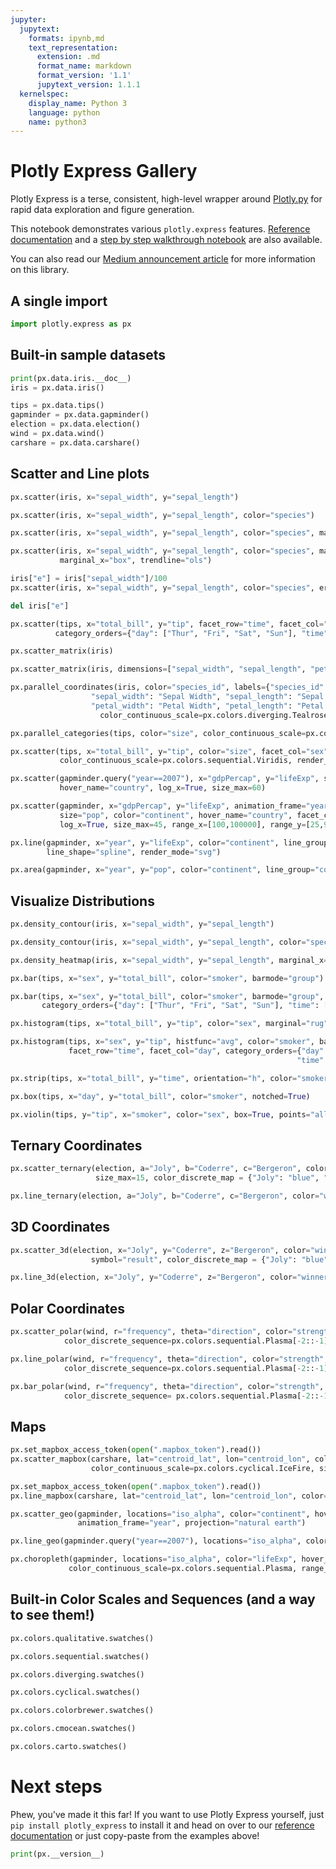 ```yaml
---
jupyter:
  jupytext:
    formats: ipynb,md
    text_representation:
      extension: .md
      format_name: markdown
      format_version: '1.1'
      jupytext_version: 1.1.1
  kernelspec:
    display_name: Python 3
    language: python
    name: python3
---
```


# Plotly Express Gallery

Plotly Express is a terse, consistent, high-level wrapper around [Plotly.py](https://plot.ly/python) for rapid data exploration and figure generation.

This notebook demonstrates various `plotly.express` features. [Reference documentation](https://plotly.github.io/plotly_express/plotly_express/) and a [step by step walkthrough notebook](https://nbviewer.jupyter.org/github/plotly/plotly_express/blob/gh-pages/walkthrough.ipynb) are also available.

You can also read our [Medium announcement article](https://medium.com/@plotlygraphs/introducing-plotly-express-808df010143d) for more information on this library.

## A single import

```python
import plotly.express as px
```

## Built-in sample datasets

```python
print(px.data.iris.__doc__)
iris = px.data.iris()
```

```python
tips = px.data.tips()
gapminder = px.data.gapminder()
election = px.data.election()
wind = px.data.wind()
carshare = px.data.carshare()
```

## Scatter and Line plots

```python
px.scatter(iris, x="sepal_width", y="sepal_length")
```

```python
px.scatter(iris, x="sepal_width", y="sepal_length", color="species")
```

```python
px.scatter(iris, x="sepal_width", y="sepal_length", color="species", marginal_y="rug", marginal_x="histogram")
```

```python
px.scatter(iris, x="sepal_width", y="sepal_length", color="species", marginal_y="violin",
           marginal_x="box", trendline="ols")
```

```python
iris["e"] = iris["sepal_width"]/100
px.scatter(iris, x="sepal_width", y="sepal_length", color="species", error_x="e", error_y="e")
```

```python
del iris["e"]
```

```python
px.scatter(tips, x="total_bill", y="tip", facet_row="time", facet_col="day", color="smoker", trendline="ols",
          category_orders={"day": ["Thur", "Fri", "Sat", "Sun"], "time": ["Lunch", "Dinner"]})
```

```python
px.scatter_matrix(iris)
```

```python
px.scatter_matrix(iris, dimensions=["sepal_width", "sepal_length", "petal_width", "petal_length"], color="species")
```

```python
px.parallel_coordinates(iris, color="species_id", labels={"species_id": "Species",
                  "sepal_width": "Sepal Width", "sepal_length": "Sepal Length",
                  "petal_width": "Petal Width", "petal_length": "Petal Length", },
                    color_continuous_scale=px.colors.diverging.Tealrose, color_continuous_midpoint=2)
```

```python
px.parallel_categories(tips, color="size", color_continuous_scale=px.colors.sequential.Inferno)
```

```python
px.scatter(tips, x="total_bill", y="tip", color="size", facet_col="sex",
           color_continuous_scale=px.colors.sequential.Viridis, render_mode="webgl")
```

```python
px.scatter(gapminder.query("year==2007"), x="gdpPercap", y="lifeExp", size="pop", color="continent",
           hover_name="country", log_x=True, size_max=60)
```

```python
px.scatter(gapminder, x="gdpPercap", y="lifeExp", animation_frame="year", animation_group="country",
           size="pop", color="continent", hover_name="country", facet_col="continent",
           log_x=True, size_max=45, range_x=[100,100000], range_y=[25,90])
```

```python
px.line(gapminder, x="year", y="lifeExp", color="continent", line_group="country", hover_name="country",
        line_shape="spline", render_mode="svg")
```

```python
px.area(gapminder, x="year", y="pop", color="continent", line_group="country")
```

## Visualize Distributions

```python
px.density_contour(iris, x="sepal_width", y="sepal_length")
```

```python
px.density_contour(iris, x="sepal_width", y="sepal_length", color="species", marginal_x="rug", marginal_y="histogram")
```

```python
px.density_heatmap(iris, x="sepal_width", y="sepal_length", marginal_x="rug", marginal_y="histogram")
```

```python
px.bar(tips, x="sex", y="total_bill", color="smoker", barmode="group")
```

```python
px.bar(tips, x="sex", y="total_bill", color="smoker", barmode="group", facet_row="time", facet_col="day",
       category_orders={"day": ["Thur", "Fri", "Sat", "Sun"], "time": ["Lunch", "Dinner"]})
```

```python
px.histogram(tips, x="total_bill", y="tip", color="sex", marginal="rug", hover_data=tips.columns)
```

```python
px.histogram(tips, x="sex", y="tip", histfunc="avg", color="smoker", barmode="group",
             facet_row="time", facet_col="day", category_orders={"day": ["Thur", "Fri", "Sat", "Sun"],
                                                                "time": ["Lunch", "Dinner"]})
```

```python
px.strip(tips, x="total_bill", y="time", orientation="h", color="smoker")
```

```python
px.box(tips, x="day", y="total_bill", color="smoker", notched=True)
```

```python
px.violin(tips, y="tip", x="smoker", color="sex", box=True, points="all", hover_data=tips.columns)
```

## Ternary Coordinates

```python
px.scatter_ternary(election, a="Joly", b="Coderre", c="Bergeron", color="winner", size="total", hover_name="district",
                   size_max=15, color_discrete_map = {"Joly": "blue", "Bergeron": "green", "Coderre":"red"} )
```

```python
px.line_ternary(election, a="Joly", b="Coderre", c="Bergeron", color="winner", line_dash="winner")
```

## 3D Coordinates

```python
px.scatter_3d(election, x="Joly", y="Coderre", z="Bergeron", color="winner", size="total", hover_name="district",
                  symbol="result", color_discrete_map = {"Joly": "blue", "Bergeron": "green", "Coderre":"red"})
```

```python
px.line_3d(election, x="Joly", y="Coderre", z="Bergeron", color="winner", line_dash="winner")
```

## Polar Coordinates

```python
px.scatter_polar(wind, r="frequency", theta="direction", color="strength", symbol="strength",
            color_discrete_sequence=px.colors.sequential.Plasma[-2::-1])
```

```python
px.line_polar(wind, r="frequency", theta="direction", color="strength", line_close=True,
            color_discrete_sequence=px.colors.sequential.Plasma[-2::-1])
```

```python
px.bar_polar(wind, r="frequency", theta="direction", color="strength", template="plotly_dark",
            color_discrete_sequence= px.colors.sequential.Plasma[-2::-1])
```

## Maps

```python
px.set_mapbox_access_token(open(".mapbox_token").read())
px.scatter_mapbox(carshare, lat="centroid_lat", lon="centroid_lon", color="peak_hour", size="car_hours",
                  color_continuous_scale=px.colors.cyclical.IceFire, size_max=15, zoom=10)
```

```python
px.set_mapbox_access_token(open(".mapbox_token").read())
px.line_mapbox(carshare, lat="centroid_lat", lon="centroid_lon", color="peak_hour")
```

```python
px.scatter_geo(gapminder, locations="iso_alpha", color="continent", hover_name="country", size="pop",
               animation_frame="year", projection="natural earth")
```

```python
px.line_geo(gapminder.query("year==2007"), locations="iso_alpha", color="continent", projection="orthographic")
```

```python
px.choropleth(gapminder, locations="iso_alpha", color="lifeExp", hover_name="country", animation_frame="year",
             color_continuous_scale=px.colors.sequential.Plasma, range_color=[20,80])
```

## Built-in Color Scales and Sequences (and a way to see them!)

```python
px.colors.qualitative.swatches()
```

```python
px.colors.sequential.swatches()
```

```python
px.colors.diverging.swatches()
```

```python
px.colors.cyclical.swatches()
```

```python
px.colors.colorbrewer.swatches()
```

```python
px.colors.cmocean.swatches()
```

```python
px.colors.carto.swatches()
```

# Next steps

Phew, you've made it this far! If you want to use Plotly Express yourself, just `pip install plotly_express` to install it and head on over to our [reference documentation](https://plotly.github.io/plotly_express/plotly_express/) or just copy-paste from the examples above!

```python
print(px.__version__)
```
